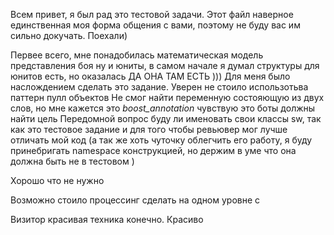 
Всем привет, я был рад это тестовой задачи. Этот файл наверное единственная моя форма общения с вами, поэтому не буду вас им сильно докучать. Поехали)

Первее всего, мне понадобилась математическая модель представления боя ну и юниты, в самом начале я думал структуры для юнитов есть, но оказалась ДА ОНА ТАМ ЕСТЬ )))
Для меня было наслождением сделать это задание.
Уверен не стоило использотьва паттерн пулл объектов
Не смог найти переменную состояющую из двух слов, но мне кажется это _boost_annotation_ чувствую это
боты должны найти цель
Передомной вопрос буду ли именовать свои классы sw, так как это тестовое задание и для того чтобы ревьювер мог лучше отличать мой код (а так же хоть чуточку облегчить его работу, я буду принебригать namespace конструкцией, но держим в уме что она должна быть не в тестовом )

Хорошо что не нужно 

Возможно стоило процессинг сделать на одном уровне с 

Визитор красивая техника конечно. 
Красиво